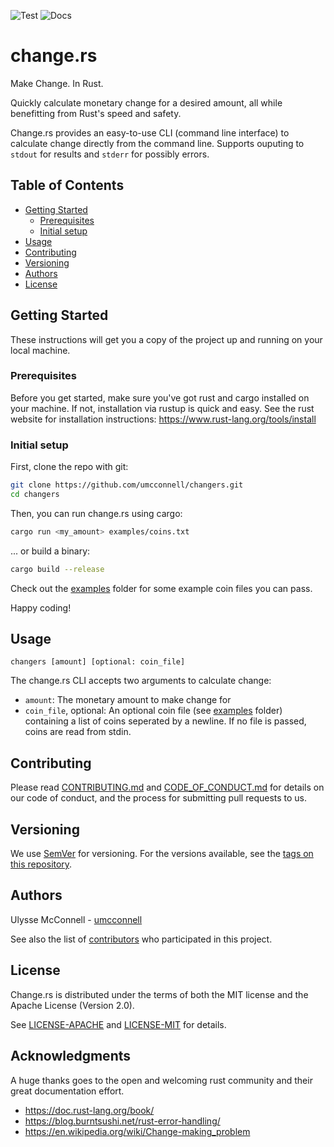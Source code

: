 ![Test](https://github.com/umcconnell/changers/workflows/Test/badge.svg)
![Docs](https://github.com/umcconnell/changers/workflows/Docs/badge.svg)

# change\.rs

Make Change. In Rust.

Quickly calculate monetary change for a desired amount, all while benefitting
from Rust's speed and safety.

Change\.rs provides an easy-to-use CLI (command line interface) to calculate
change directly from the command line. Supports ouputing to `stdout` for
results and `stderr` for possibly errors.

## Table of Contents

-   [Getting Started](#getting-started)
    -   [Prerequisites](#prerequisites)
    -   [Initial setup](#initial-setup)
-   [Usage](#usage)
-   [Contributing](#contributing)
-   [Versioning](#versioning)
-   [Authors](#authors)
-   [License](#license)

## Getting Started

These instructions will get you a copy of the project up and running on your
local machine.

### Prerequisites

Before you get started, make sure you've got rust and cargo installed on your
machine. If not, installation via rustup is quick and easy. See the rust website
for installation instructions: https://www.rust-lang.org/tools/install

### Initial setup

First, clone the repo with git:

```bash
git clone https://github.com/umcconnell/changers.git
cd changers
```

Then, you can run change\.rs using cargo:

```bash
cargo run <my_amount> examples/coins.txt
```

... or build a binary:

```bash
cargo build --release
```

Check out the [examples](examples/) folder for some example coin files you can
pass.

Happy coding!

## Usage

```
changers [amount] [optional: coin_file]
```

The change\.rs CLI accepts two arguments to calculate change:

-   `amount`: The monetary amount to make change for
-   `coin_file`, optional: An optional coin file (see [examples](examples/)
    folder) containing a list of coins seperated by a newline. If no file is
    passed, coins are read from stdin.

## Contributing

Please read [CONTRIBUTING.md](CONTRIBUTING.md) and
[CODE_OF_CONDUCT.md](CODE_OF_CONDUCT.md) for details on our code of conduct, and
the process for submitting pull requests to us.

## Versioning

We use [SemVer](http://semver.org/) for versioning. For the versions available,
see the [tags on this repository](https://github.com/umcconnell/changers/tags).

## Authors

Ulysse McConnell - [umcconnell](https://github.com/umcconnell/)

See also the list of
[contributors](https://github.com/umcconnell/changers/contributors) who
participated in this project.

## License

Change\.rs is distributed under the terms of both the MIT license and the
Apache License (Version 2.0).

See [LICENSE-APACHE](LICENSE-APACHE.md) and [LICENSE-MIT](LICENSE-MIT.md) for
details.

## Acknowledgments

A huge thanks goes to the open and welcoming rust community and their great
documentation effort.

-   https://doc.rust-lang.org/book/
-   https://blog.burntsushi.net/rust-error-handling/
-   https://en.wikipedia.org/wiki/Change-making_problem
